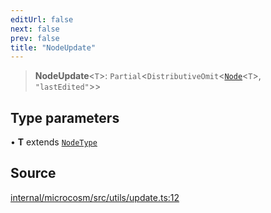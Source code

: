 ```yaml
---
editUrl: false
next: false
prev: false
title: "NodeUpdate"
---
```


> **NodeUpdate**\<`T`\>: `Partial`\<`DistributiveOmit`\<[`Node`](Node.md)\<`T`\>, `"lastEdited"`\>\>

## Type parameters

• **T** extends [`NodeType`](NodeType.md)

## Source

[internal/microcosm/src/utils/update.ts:12](https://github.com/nodenogg-in/alpha-p2p/blob/bd4a66e/internal/microcosm/src/utils/update.ts#L12)
